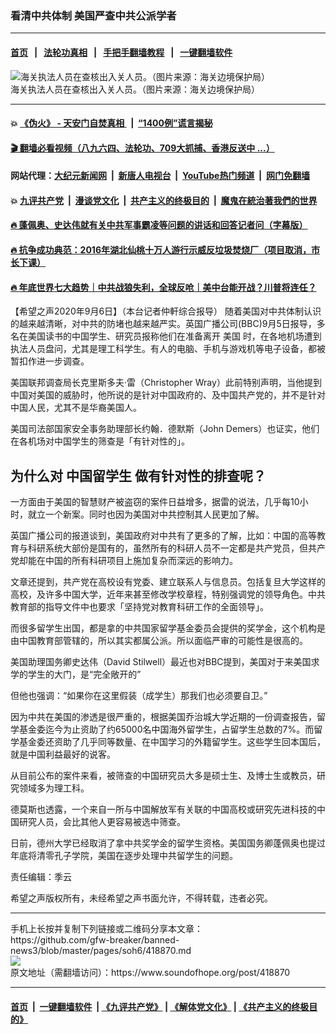 ### 看清中共体制 美国严查中共公派学者
------------------------

#### [首页](https://github.com/gfw-breaker/banned-news3/blob/master/README.md) &nbsp;&nbsp;|&nbsp;&nbsp; [法轮功真相](https://github.com/begood0513/basic/blob/master/README.md)  &nbsp;&nbsp;|&nbsp;&nbsp; [手把手翻墙教程](https://github.com/gfw-breaker/guides/wiki)  &nbsp;&nbsp;|&nbsp;&nbsp; [一键翻墙软件](https://github.com/gfw-breaker/nogfw/blob/master/README.md)  



<div><img alt="海关执法人员在查核出入关人员。（图片来源：海关边境保护局）" src="https://img.soundofhope.org/2020-09/1599414968137.jpg"/>
<br/><figcaption class="caption">
 海关执法人员在查核出入关人员。（图片来源：海关边境保护局）
</figcaption></div><hr/>

#### 💥 [《伪火》 - 天安门自焚真相 ](http://141.164.51.119:10000/videos/blog/weihuo.html)&nbsp; |&nbsp; [“1400例”谎言揭秘  ](http://141.164.51.119:10000/videos/blog/jiexi1400.html)

#### [ 🎬  翻墙必看视频（八九六四、法轮功、709大抓捕、香港反送中 ...）](https://github.com/gfw-breaker/links/blob/master/banned.md)

#### 网站代理：[大纪元新闻网](http://167.172.10.89:10080/gb/) &nbsp;|&nbsp; [新唐人电视台](http://167.172.10.89:8808/gb/)  &nbsp;|&nbsp; [YouTube热门频道](http://158.247.203.241/youtube.html) &nbsp;|&nbsp; [网门免翻墙](http://158.247.203.241:11000/show.aspx?name=ogHome)

#### 💥 [九评共产党](http://141.164.51.119:10000/videos/res/jiuping/)&nbsp; |&nbsp; [漫谈党文化](http://141.164.51.119:10000/videos/res/mtdwh/)&nbsp; |&nbsp; [共产主义的终极目的](http://141.164.51.119:10000/videos/res/zjmd/)&nbsp; |&nbsp; [魔鬼在統治著我們的世界](http://141.164.51.119:10000/videos/res/TheSpecter/)  

#### [ 🔥  蓬佩奥、史达伟就有关中共军事霸凌等问题的讲话和回答记者问（字幕版）](http://141.164.51.119:10000/videos/news/pompeo7.html)

#### [ 🔥  抗争成功典范：2016年湖北仙桃十万人游行示威反垃圾焚烧厂（项目取消，市长下课）](http://141.164.51.119:10000/videos/news/xiantao.html)

#### [ 🔥  年底世界七大趋势｜中共战狼失利，全球反呛｜美中台能开战？川普将连任？](http://141.164.51.119:10000/videos/news/tanghao02.html)

<div><div class="Content__Wrapper sc-1bvya0-0 grZQxZ">
 <p class="meta-top">
  <span class="meta">
   【希望之声2020年9月6日】（本台记者仲軒综合报导）
  </span>
  随着美国对中共体制认识的越来越清晰，对中共的防堵也越来越严实。英国广播公司(BBC)9月5日报导，多名在美国读书的中国学生、研究员报称他们在准备离开
  <ok href="https://www.secretchina.com/news/b5/tag/%E7%BE%8E%E5%9C%8B" target="_blank">
   美国
  </ok>
  时，在各地机场遭到执法人员盘问，尤其是理工科学生。有人的电脑、手机与游戏机等电子设备，都被暂扣作进一步调查。
 </p>
 <p>
  美国联邦调查局长克里斯多夫·雷（Christopher Wray）此前特别声明，当他提到中国对美国的威胁时，他所说的是针对中国政府的、及中国共产党的，并不是针对中国人民，尤其不是华裔美国人。
 </p>
 <p>
  美国司法部国家安全事务助理部长约翰．德默斯（John Demers）也证实，他们在各机场对中国学生的筛查是「有针对性的」。
 </p>
 <h2>
  为什么对
  <ok href="/term/1154">
   中国留学生
  </ok>
  做有针对性的排查呢？
 </h2>
 <p>
  一方面由于美国的智慧财产被盗窃的案件日益增多，据雷的说法，几乎每10小时，就立一个新案。同时也因为美国对中共控制其人民更加了解。
 </p>
 <div class="AD_Embed__Wrap-sc-1xslmin-0 igMuqX module desktop">
  <div>
  </div>
 </div>
 <p>
  英国广播公司的报道谈到，美国政府对中共有了更多的了解，比如：中国的高等教育与科研系统大部份是国有的，虽然所有的科研人员不一定都是共产党员，但共产党却能在中国的所有科研项目上施加复杂而深远的影响力。
 </p>
 <p>
  文章还提到，共产党在高校设有党委、建立联系人与信息员。包括复旦大学这样的高校，及许多中国大学，近年来甚至修改学校章程，特别强调党的领导角色。中共教育部的指导文件中也要求「坚持党对教育科研工作的全面领导」。
 </p>
 <p>
  而很多留学生出国，都是拿的中共国家留学基金委员会提供的奖学金，这个机构是由中国教育部管辖的，所以其实都属公派。所以面临严审的可能性是很高的。
 </p>
 <p>
  美国助理国务卿史达伟（David Stilwell）最近也对BBC提到，美国对于来美国求学的学生的大门，是“完全敞开的”
 </p>
 <p>
  但他也强调：“如果你在这里假装（成学生）那我们也必须要自卫。”
 </p>
 <p>
  因为中共在美国的渗透是很严重的，根据美国乔治城大学近期的一份调查报告，留学基金委迄今为止资助了约65000名中国海外留学生，占留学生总数的7%。而留学基金委还资助了几乎同等数量、在中国学习的外籍留学生。这些学生回本国后，就是中国利益最好的说客。
 </p>
 <p>
  从目前公布的案件来看，被筛查的中国研究员大多是硕士生、及博士生或教员，研究领域多为理工科。
 </p>
 <p>
  德莫斯也透露，一个来自一所与中国解放军有关联的中国高校或研究先进科技的中国研究人员，会比其他人更容易被选中筛查。
 </p>
 <p>
  日前，德州大学已经取消了拿中共奖学金的留学生资格。美国国务卿蓬佩奥也提过年底将清零孔子学院，美国在逐步处理中共留学生的问题。
 </p>
 <p class="meta-btm">
  责任编辑：季云
 </p>
 <p class="meta-btm">
  希望之声版权所有，未经希望之声书面允许，不得转载，违者必究。
 </p>
</div>
</div>
<hr/>
手机上长按并复制下列链接或二维码分享本文章：<br/>
https://github.com/gfw-breaker/banned-news3/blob/master/pages/soh6/418870.md <br/>
<a href='https://github.com/gfw-breaker/banned-news3/blob/master/pages/soh6/418870.md'><img src='https://github.com/gfw-breaker/banned-news3/blob/master/pages/soh6/418870.md.png'/></a> <br/>
原文地址（需翻墙访问）：https://www.soundofhope.org/post/418870


------------------------
#### [首页](https://github.com/gfw-breaker/banned-news3/blob/master/README.md) &nbsp;|&nbsp; [一键翻墙软件](https://github.com/gfw-breaker/nogfw/blob/master/README.md) &nbsp;| [《九评共产党》](https://github.com/gfw-breaker/9ping.md/blob/master/README.md#九评之一评共产党是什么) | [《解体党文化》](https://github.com/gfw-breaker/jtdwh.md/blob/master/README.md) | [《共产主义的终极目的》](https://github.com/gfw-breaker/gczydzjmd.md/blob/master/README.md)


<img src='http://gfw-breaker.win/banned-news3/pages/soh6/418870.md' width='0px' height='0px'/>